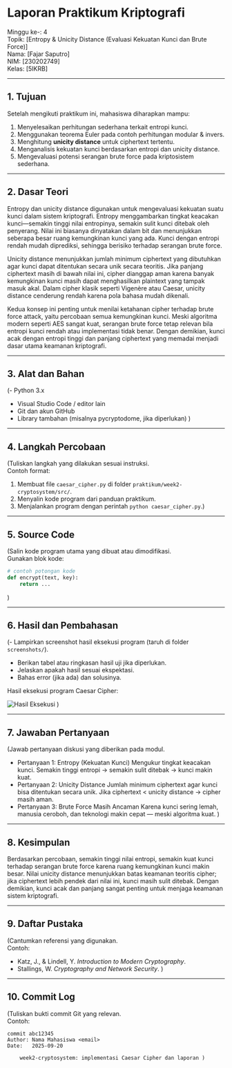 # Laporan Praktikum Kriptografi

Minggu ke-: 4  
Topik: [Entropy & Unicity Distance (Evaluasi Kekuatan Kunci dan Brute Force)]  
Nama: [Fajar Saputro]  
NIM: [230202749]  
Kelas: [5IKRB]

---

## 1. Tujuan

Setelah mengikuti praktikum ini, mahasiswa diharapkan mampu:

1. Menyelesaikan perhitungan sederhana terkait entropi kunci.
2. Menggunakan teorema Euler pada contoh perhitungan modular & invers.
3. Menghitung **unicity distance** untuk ciphertext tertentu.
4. Menganalisis kekuatan kunci berdasarkan entropi dan unicity distance.
5. Mengevaluasi potensi serangan brute force pada kriptosistem sederhana.

---

## 2. Dasar Teori

Entropy dan unicity distance digunakan untuk mengevaluasi kekuatan suatu kunci dalam sistem kriptografi. Entropy menggambarkan tingkat keacakan kunci—semakin tinggi nilai entropinya, semakin sulit kunci ditebak oleh penyerang. Nilai ini biasanya dinyatakan dalam bit dan menunjukkan seberapa besar ruang kemungkinan kunci yang ada. Kunci dengan entropi rendah mudah diprediksi, sehingga berisiko terhadap serangan brute force.

Unicity distance menunjukkan jumlah minimum ciphertext yang dibutuhkan agar kunci dapat ditentukan secara unik secara teoritis. Jika panjang ciphertext masih di bawah nilai ini, cipher dianggap aman karena banyak kemungkinan kunci masih dapat menghasilkan plaintext yang tampak masuk akal. Dalam cipher klasik seperti Vigenère atau Caesar, unicity distance cenderung rendah karena pola bahasa mudah dikenali.

Kedua konsep ini penting untuk menilai ketahanan cipher terhadap brute force attack, yaitu percobaan semua kemungkinan kunci. Meski algoritma modern seperti AES sangat kuat, serangan brute force tetap relevan bila entropi kunci rendah atau implementasi tidak benar. Dengan demikian, kunci acak dengan entropi tinggi dan panjang ciphertext yang memadai menjadi dasar utama keamanan kriptografi.

---

## 3. Alat dan Bahan

(- Python 3.x

- Visual Studio Code / editor lain
- Git dan akun GitHub
- Library tambahan (misalnya pycryptodome, jika diperlukan) )

---

## 4. Langkah Percobaan

(Tuliskan langkah yang dilakukan sesuai instruksi.  
Contoh format:

1. Membuat file `caesar_cipher.py` di folder `praktikum/week2-cryptosystem/src/`.
2. Menyalin kode program dari panduan praktikum.
3. Menjalankan program dengan perintah `python caesar_cipher.py`.)

---

## 5. Source Code

(Salin kode program utama yang dibuat atau dimodifikasi.  
Gunakan blok kode:

```python
# contoh potongan kode
def encrypt(text, key):
    return ...
```

)

---

## 6. Hasil dan Pembahasan

(- Lampirkan screenshot hasil eksekusi program (taruh di folder `screenshots/`).

- Berikan tabel atau ringkasan hasil uji jika diperlukan.
- Jelaskan apakah hasil sesuai ekspektasi.
- Bahas error (jika ada) dan solusinya.

Hasil eksekusi program Caesar Cipher:

![Hasil Eksekusi](Hasil_Running_bruteforche.png)
)

---

## 7. Jawaban Pertanyaan

(Jawab pertanyaan diskusi yang diberikan pada modul.

- Pertanyaan 1: Entropy (Kekuatan Kunci)
  Mengukur tingkat keacakan kunci.
  Semakin tinggi entropi → semakin sulit ditebak → kunci makin kuat.
- Pertanyaan 2: Unicity Distance
  Jumlah minimum ciphertext agar kunci bisa ditentukan secara unik.
  Jika ciphertext < unicity distance → cipher masih aman.
- Pertanyaan 3: Brute Force Masih Ancaman
  Karena kunci sering lemah, manusia ceroboh, dan teknologi makin cepat — meski algoritma kuat.
  )

---

## 8. Kesimpulan

Berdasarkan percobaan, semakin tinggi nilai entropi, semakin kuat kunci terhadap serangan brute force karena ruang kemungkinan kunci makin besar. Nilai unicity distance menunjukkan batas keamanan teoritis cipher; jika ciphertext lebih pendek dari nilai ini, kunci masih sulit ditebak. Dengan demikian, kunci acak dan panjang sangat penting untuk menjaga keamanan sistem kriptografi.

---

## 9. Daftar Pustaka

(Cantumkan referensi yang digunakan.  
Contoh:

- Katz, J., & Lindell, Y. _Introduction to Modern Cryptography_.
- Stallings, W. _Cryptography and Network Security_. )

---

## 10. Commit Log

(Tuliskan bukti commit Git yang relevan.  
Contoh:

```
commit abc12345
Author: Nama Mahasiswa <email>
Date:   2025-09-20

    week2-cryptosystem: implementasi Caesar Cipher dan laporan )
```
